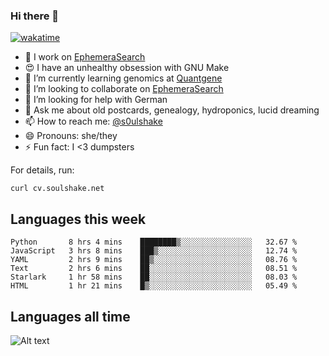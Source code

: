 ### Hi there 👋

[![wakatime](https://wakatime.com/badge/user/08339702-a231-40c4-8838-d449bd2ff951.svg)](https://wakatime.com/@08339702-a231-40c4-8838-d449bd2ff951)

<!--
**soulshake/soulshake** is a ✨ _special_ ✨ repository because its `README.md` (this file) appears on your GitHub profile.

Here are some ideas to get you started:

- 🔭 I’m currently working on ...
- 🌱 I’m currently learning ...
- 👯 I’m looking to collaborate on ...
- 🤔 I’m looking for help with ...
- 💬 Ask me about ...
- 📫 How to reach me: ...
- 😄 Pronouns: ...
- ⚡ Fun fact: ...
-->


- 🔭 I work on [EphemeraSearch](https://www.ephemerasearch.com/)
- 😍 I have an unhealthy obsession with GNU Make
- :dna: I’m currently learning genomics at [Quantgene](https://www.quantgene.com/)
- 👯 I’m looking to collaborate on [EphemeraSearch](https://www.ephemerasearch.com/)
- 🤔 I’m looking for help with German
- 💬 Ask me about old postcards, genealogy, hydroponics, lucid dreaming
- 📫 How to reach me: [@s0ulshake](https://twitter.com/soulshake)
- 😄 Pronouns: she/they
- ⚡ Fun fact: I <3 dumpsters

For details, run:

```
curl cv.soulshake.net
```

## Languages this week

<!--START_SECTION:waka-->

```text
Python       8 hrs 4 mins    ████████▒░░░░░░░░░░░░░░░░   32.67 %
JavaScript   3 hrs 8 mins    ███▒░░░░░░░░░░░░░░░░░░░░░   12.74 %
YAML         2 hrs 9 mins    ██▒░░░░░░░░░░░░░░░░░░░░░░   08.76 %
Text         2 hrs 6 mins    ██░░░░░░░░░░░░░░░░░░░░░░░   08.51 %
Starlark     1 hr 58 mins    ██░░░░░░░░░░░░░░░░░░░░░░░   08.03 %
HTML         1 hr 21 mins    █▒░░░░░░░░░░░░░░░░░░░░░░░   05.49 %
```

<!--END_SECTION:waka-->

## Languages all time
![Alt text](https://wakatime.com/share/@aj/6aa10b67-a5e9-4fb1-acaf-8692f4385172.svg)
